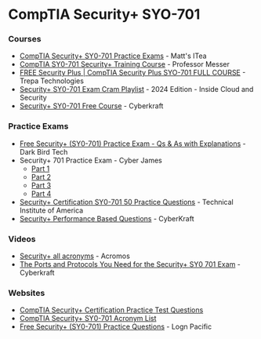 # CompTIA Security+ SYO-701

### Courses

* [CompTIA Security+ SY0-701 Practice Exams](https://www.youtube.com/playlist?list=PLI86c6XxJSLqzJd8lBCND4MZq22uZdFFt) - Matt's ITea
* [CompTIA SY0-701 Security+ Training Course](https://www.youtube.com/playlist?list=PLG49S3nxzAnl4QDVqK-hOnoqcSKEIDDuv) - Professor Messer
* [FREE Security Plus | CompTIA Security Plus SYO-701 FULL COURSE](https://www.youtube.com/playlist?list=PLHSJ0vCAgLfi7aTNbCSvvByfNar2EPGbZ) - Trepa Technologies
* [Security+ SY0-701 Exam Cram Playlist](https://www.youtube.com/playlist?list=PL7XJSuT7Dq_UDJgYoQGIW9viwM5hc4C7n) - 2024 Edition - Inside Cloud and Security
* [Security+ SY0-701 Free Course](https://www.youtube.com/playlist?list=PLUkY1OVVHzVm5-xLHvVj8GI2y_nPrQBhS) - Cyberkraft

### Practice Exams

* [Free Security+ (SY0-701) Practice Exam - Qs & As with Explanations](https://www.youtube.com/watch?v=ubA7pvvYV4Y) - Dark Bird Tech
* Security+ 701 Practice Exam - Cyber James
  * [Part 1](https://www.youtube.com/watch?v=8zPYsJbiZH4)
  * [Part 2](https://www.youtube.com/watch?v=sDDao5s5gdc\&t=0s)
  * [Part 3](https://www.youtube.com/watch?v=B4fwwgKbnA4)
  * [Part 4](https://www.youtube.com/watch?v=kS0ZTEgJpzE)
* [Security+ Certification SY0-701 50 Practice Questions](https://www.youtube.com/watch?v=yPqSLJG8Rt0) - Technical Institute of America
* [Security+ Performance Based Questions](https://www.youtube.com/playlist?list=PLTWRAc3irpxFC85HVVfJVEaWp2_P1II9s) - CyberKraft

### Videos

* [Security+ all acronyms](https://www.youtube.com/watch?v=GBHim0-CyzU) - Acromos
* [The Ports and Protocols You Need for the Security+ SY0 701 Exam](https://www.youtube.com/watch?v=-EQGmvs3zmk) - Cyberkraft

### Websites

* [CompTIA Security+ Certification Practice Test Questions](https://www.examcompass.com/comptia/security-plus-certification/free-security-plus-practice-tests)
* [CompTIA Security+ SY0-701 Acronym List](https://quizlet.com/850633004/comptia-security-sy0-701-acronym-list-flash-cards/)
* [Free Security+ (SY0-701) Practice Questions](https://lognpacific.com/free-certification-practice-tests/free-security-sy0-701-practice-questions/) - Logn Pacific

